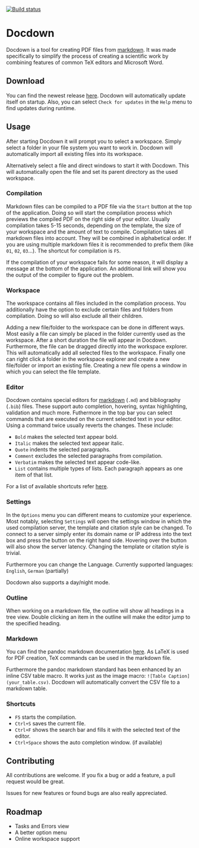 [![Build status](https://ci.appveyor.com/api/projects/status/oc4lcrgijfvrukpi?svg=true)](https://ci.appveyor.com/project/Darkgaja/docdown)

# Docdown

Docdown is a tool for creating PDF files from [markdown](#Markdown). It was made specifically to simplify the process of creating a scientific work by combining features of common TeX editors and Microsoft Word.

## Download

You can find the newest release [here](https://github.com/Darkgaja/Docdown/releases/latest). Docdown will automatically update itself on startup. Also, you can select `Check for updates` in the `Help` menu to find updates during runtime.

## Usage

After starting Docdown it will prompt you to select a workspace. Simply select a folder in your file system you want to work in. Docdown will automatically import all existing files into its workspace.

Alternatively select a file and direct windows to start it with Docdown. This will automatically open the file and set its parent directory as the used workspace.

### Compilation

Markdown files can be compiled to a PDF file via the `Start` button at the top of the application. Doing so will start the compilation process which previews the compiled PDF on the right side of your editor. Usually compilation takes 5-15 seconds, depending on the template, the size of your workspace and the amount of text to compile. Compilation takes all markdown files into account. They will be combined in alphabetical order. If you are using multiple markdown files it is recommended to prefix them (like `01`, `02`, `03`...). The shortcut for compilation is `F5`.

If the compilation of your workspace fails for some reason, it will display a message at the bottom of the application. An additional link will show you the output of the compiler to figure out the problem.

### Workspace

The workspace contains all files included in the compilation process. You additionally have the option to exclude certain files and folders from compilation. Doing so will also exclude all their children. 

Adding a new file/folder to the workspace can be done in different ways. Most easily a file can simply be placed in the folder currently used as the workspace. After a short duration the file will appear in Docdown. Furthermore, the file can be dragged directly into the workspace explorer. This will automatically add all selected files to the workspace. Finally one can right click a folder in the workspace explorer and create a new file/folder or import an existing file. Creating a new file opens a window in which you can select the file template.

### Editor

Docdown contains special editors for [markdown](#Markdown) (`.md`) and bibliography (`.bib`) files. These support auto completion, hovering, syntax highlighting, validation and much more. Futhermore in the top bar you can select commands that are executed on the current selected text in your editor. Using a command twice usually reverts the changes. These include:

* `Bold` makes the selected text appear bold.
* `Italic` makes the selected text appear italic.
* `Quote` indents the selected paragraphs.
* `Comment` excludes the selected paragraphs from compilation.
* `Verbatim` makes the selected text appear code-like.
* `List` contains multiple types of lists. Each paragraph appears as one item of that list.

For a list of available shortcuts refer [here](#Shortcuts).

### Settings

In the `Options` menu you can different means to customize your experience. Most notably, selecting `Settings` will open the settings window in which the used compilation server, the template and citation style can be changed. To connect to a server simply enter its domain name or IP address into the text box and press the button on the right hand side. Hovering over the button will also show the server latency. Changing the template or citation style is trivial.

Furthermore you can change the Language. Currently supported languages: `English`, `German` (partially)

Docdown also supports a day/night mode.

### Outline

When working on a markdown file, the outline will show all headings in a tree view. Double clicking an item in the outline will make the editor jump to the specified heading.

### Markdown

You can find the pandoc markdown documentation [here](https://pandoc.org/MANUAL.html#pandocs-markdown). As LaTeX is used for PDF creation, TeX commands can be used in the markdown file.

Furthermore the pandoc markdown standard has been enhanced by an inline CSV table macro. It works just as the image macro: `![Table Caption](your_table.csv)`. Docdown will automatically convert the CSV file to a markdown table.

### Shortcuts

* `F5` starts the compilation.
* `Ctrl+S` saves the current file.
* `Ctrl+F` shows the search bar and fills it with the selected text of the editor.
* `Ctrl+Space` shows the auto completion window. (if available)

## Contributing

All contributions are welcome. If you fix a bug or add a feature, a pull request would be great. 

Issues for new features or found bugs are also really appreciated.

## Roadmap

- Tasks and Errors view
- A better option menu
- Online workspace support
